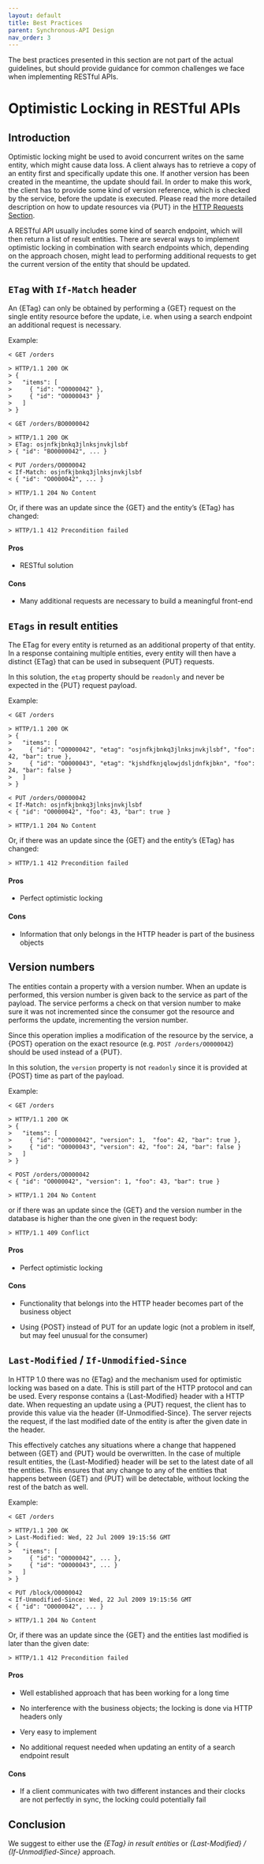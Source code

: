 ```yaml
---
layout: default
title: Best Practices
parent: Synchronous-API Design
nav_order: 3
---
```


The best practices presented in this section are not part of the actual guidelines, but should provide guidance for common challenges we face when implementing RESTful APIs.

Optimistic Locking in RESTful APIs
==================================

Introduction
------------

Optimistic locking might be used to avoid concurrent writes on the same entity, which might cause data loss. A client always has to retrieve a copy of an entity first and specifically update this one. If another version has been created in the meantime, the update should fail. In order to make this work, the client has to provide some kind of version reference, which is checked by the service, before the update is executed. Please read the more detailed description on how to update resources via {PUT} in the [HTTP Requests Section](#put).

A RESTful API usually includes some kind of search endpoint, which will then return a list of result entities. There are several ways to implement optimistic locking in combination with search endpoints which, depending on the approach chosen, might lead to performing additional requests to get the current version of the entity that should be updated.

`ETag` with `If-Match` header
-----------------------------

An {ETag} can only be obtained by performing a {GET} request on the single entity resource before the update, i.e. when using a search endpoint an additional request is necessary.

Example:

    < GET /orders

    > HTTP/1.1 200 OK
    > {
    >   "items": [
    >     { "id": "O0000042" },
    >     { "id": "O0000043" }
    >   ]
    > }

    < GET /orders/BO0000042

    > HTTP/1.1 200 OK
    > ETag: osjnfkjbnkq3jlnksjnvkjlsbf
    > { "id": "BO0000042", ... }

    < PUT /orders/O0000042
    < If-Match: osjnfkjbnkq3jlnksjnvkjlsbf
    < { "id": "O0000042", ... }

    > HTTP/1.1 204 No Content

Or, if there was an update since the {GET} and the entity’s {ETag} has changed:

    > HTTP/1.1 412 Precondition failed

#### Pros

-   RESTful solution

#### Cons

-   Many additional requests are necessary to build a meaningful front-end

`ETags` in result entities
--------------------------

The ETag for every entity is returned as an additional property of that entity. In a response containing multiple entities, every entity will then have a distinct {ETag} that can be used in subsequent {PUT} requests.

In this solution, the `etag` property should be `readonly` and never be expected in the {PUT} request payload.

Example:

    < GET /orders

    > HTTP/1.1 200 OK
    > {
    >   "items": [
    >     { "id": "O0000042", "etag": "osjnfkjbnkq3jlnksjnvkjlsbf", "foo": 42, "bar": true },
    >     { "id": "O0000043", "etag": "kjshdfknjqlowjdsljdnfkjbkn", "foo": 24, "bar": false }
    >   ]
    > }

    < PUT /orders/O0000042
    < If-Match: osjnfkjbnkq3jlnksjnvkjlsbf
    < { "id": "O0000042", "foo": 43, "bar": true }

    > HTTP/1.1 204 No Content

Or, if there was an update since the {GET} and the entity’s {ETag} has changed:

    > HTTP/1.1 412 Precondition failed

#### Pros

-   Perfect optimistic locking

#### Cons

-   Information that only belongs in the HTTP header is part of the business objects

Version numbers
---------------

The entities contain a property with a version number. When an update is performed, this version number is given back to the service as part of the payload. The service performs a check on that version number to make sure it was not incremented since the consumer got the resource and performs the update, incrementing the version number.

Since this operation implies a modification of the resource by the service, a {POST} operation on the exact resource (e.g. `POST /orders/O0000042`) should be used instead of a {PUT}.

In this solution, the `version` property is not `readonly` since it is provided at {POST} time as part of the payload.

Example:

    < GET /orders

    > HTTP/1.1 200 OK
    > {
    >   "items": [
    >     { "id": "O0000042", "version": 1,  "foo": 42, "bar": true },
    >     { "id": "O0000043", "version": 42, "foo": 24, "bar": false }
    >   ]
    > }

    < POST /orders/O0000042
    < { "id": "O0000042", "version": 1, "foo": 43, "bar": true }

    > HTTP/1.1 204 No Content

or if there was an update since the {GET} and the version number in the database is higher than the one given in the request body:

    > HTTP/1.1 409 Conflict

#### Pros

-   Perfect optimistic locking

#### Cons

-   Functionality that belongs into the HTTP header becomes part of the business object

-   Using {POST} instead of PUT for an update logic (not a problem in itself, but may feel unusual for the consumer)

`Last-Modified` / `If-Unmodified-Since`
---------------------------------------

In HTTP 1.0 there was no {ETag} and the mechanism used for optimistic locking was based on a date. This is still part of the HTTP protocol and can be used. Every response contains a {Last-Modified} header with a HTTP date. When requesting an update using a {PUT} request, the client has to provide this value via the header {If-Unmodified-Since}. The server rejects the request, if the last modified date of the entity is after the given date in the header.

This effectively catches any situations where a change that happened between {GET} and {PUT} would be overwritten. In the case of multiple result entities, the {Last-Modified} header will be set to the latest date of all the entities. This ensures that any change to any of the entities that happens between {GET} and {PUT} will be detectable, without locking the rest of the batch as well.

Example:

    < GET /orders

    > HTTP/1.1 200 OK
    > Last-Modified: Wed, 22 Jul 2009 19:15:56 GMT
    > {
    >   "items": [
    >     { "id": "O0000042", ... },
    >     { "id": "O0000043", ... }
    >   ]
    > }

    < PUT /block/O0000042
    < If-Unmodified-Since: Wed, 22 Jul 2009 19:15:56 GMT
    < { "id": "O0000042", ... }

    > HTTP/1.1 204 No Content

Or, if there was an update since the {GET} and the entities last modified is later than the given date:

    > HTTP/1.1 412 Precondition failed

#### Pros

-   Well established approach that has been working for a long time

-   No interference with the business objects; the locking is done via HTTP headers only

-   Very easy to implement

-   No additional request needed when updating an entity of a search endpoint result

#### Cons

-   If a client communicates with two different instances and their clocks are not perfectly in sync, the locking could potentially fail

Conclusion
----------

We suggest to either use the *{ETag} in result entities* or *{Last-Modified} / {If-Unmodified-Since}* approach.
